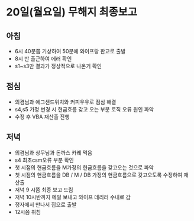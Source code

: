 # 20일(월요일) 무해지 최종보고

## 아침

* 6시 40분쯤 기상하여 50분에 와이프랑 판교로 출발
* 8시 반 출근하여 에러 확인
* s1~s3만 결과가 정상적으로 나온거 확인 

## 점심

* 의겸님과 에그샌드위치와 커피우유로 점심 해결
* s4,s5 가정 변경 시 현금흐름 갖고 오는 부분 로직 오류 원인 파악
* 수정 후 VBA 재산출 진행 

## 저녁

* 의겸님과 상무님과 돈까스 카레 먹음
* s4 최초csm오류 부분 확인 
* 첫 시점의 현금흐름을 M가정의 현금흐름을 갖고오는 것으로 파악
* 첫 시점의 현금흐름을 DB / M / DB 가정의 현금흐름으로 갖고오도록 수정하여 재산출
* 저녁 9 시쯤 최종 보고 드림
* 저녁 10시반까지 메일 보내고 와이프 데리러 수내로 감
* 정자에서 만나서 집으로 출발
*  12시쯤 취침
<!--stackedit_data:
eyJoaXN0b3J5IjpbMTk4OTc5ODcxM119
-->